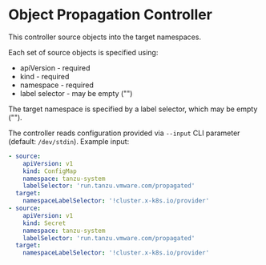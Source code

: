 # Object Propagation Controller

This controller source objects into the target namespaces.

Each set of source objects is specified using:

- apiVersion - required
- kind - required
- namespace - required
- label selector - may be empty ("")

The target namespace is specified by a label selector, which may be empty ("").

The controller reads configuration provided via `--input` CLI parameter (default: `/dev/stdin`).
Example input:

```yaml
- source:
    apiVersion: v1
    kind: ConfigMap
    namespace: tanzu-system
    labelSelector: 'run.tanzu.vmware.com/propagated'
  target:
    namespaceLabelSelector: '!cluster.x-k8s.io/provider'
- source:
    apiVersion: v1
    kind: Secret
    namespace: tanzu-system
    labelSelector: 'run.tanzu.vmware.com/propagated'
  target:
    namespaceLabelSelector: '!cluster.x-k8s.io/provider'
```
